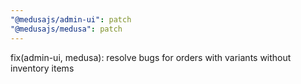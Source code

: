 ```yaml
---
"@medusajs/admin-ui": patch
"@medusajs/medusa": patch
---
```


fix(admin-ui, medusa): resolve bugs for orders with variants without inventory items
